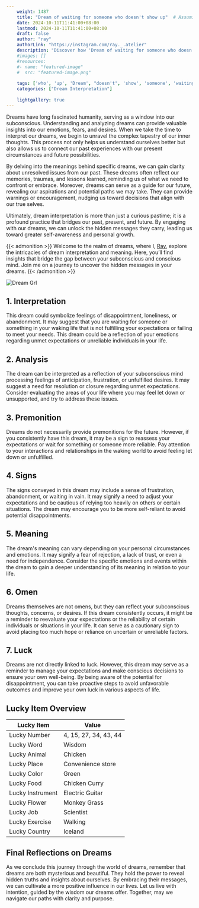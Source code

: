```yaml
---
    weight: 1487
    title: "Dream of waiting for someone who doesn't show up"  # Assuming 'title' column exists
    date: 2024-10-11T11:41:00+08:00
    lastmod: 2024-10-11T11:41:00+08:00
    draft: false
    author: "ray"
    authorLink: "https://instagram.com/ray._.atelier"
    description: "Discover how 'Dream of waiting for someone who doesn't show up' can interpret your future and uncover its significant meanings in your life."
    #images: []
    #resources:
    #- name: "featured-image"
    #  src: "featured-image.png"
    
    tags: ['who', 'up', 'Dream', "doesn't", 'show', 'someone', 'waiting']
    categories: ["Dream Interpretation"]
    
    lightgallery: true
---
```

    
Dreams have long fascinated humanity, serving as a window into our subconscious. Understanding and analyzing dreams can provide valuable insights into our emotions, fears, and desires. When we take the time to interpret our dreams, we begin to unravel the complex tapestry of our inner thoughts. This process not only helps us understand ourselves better but also allows us to connect our past experiences with our present circumstances and future possibilities.

By delving into the meanings behind specific dreams, we can gain clarity about unresolved issues from our past. These dreams often reflect our memories, traumas, and lessons learned, reminding us of what we need to confront or embrace. Moreover, dreams can serve as a guide for our future, revealing our aspirations and potential paths we may take. They can provide warnings or encouragement, nudging us toward decisions that align with our true selves.

Ultimately, dream interpretation is more than just a curious pastime; it is a profound practice that bridges our past, present, and future. By engaging with our dreams, we can unlock the hidden messages they carry, leading us toward greater self-awareness and personal growth.

{{< admonition >}}
Welcome to the realm of dreams, where I, [Ray](https://instagram.com/ray._.atelier), explore the intricacies of dream interpretation and meaning. Here, you’ll find insights that bridge the gap between your subconscious and conscious mind. Join me on a journey to uncover the hidden messages in your dreams.
{{< /admonition >}}

![Dream Grl](https://cdn.pixabay.com/photo/2017/11/02/03/35/gothic-2910057_1280.jpg "Dream Grl")

## 1. Interpretation
 This dream could symbolize feelings of disappointment, loneliness, or abandonment. It may suggest that you are waiting for someone or something in your waking life that is not fulfilling your expectations or failing to meet your needs. This dream could be a reflection of your emotions regarding unmet expectations or unreliable individuals in your life.

## 2. Analysis
 The dream can be interpreted as a reflection of your subconscious mind processing feelings of anticipation, frustration, or unfulfilled desires. It may suggest a need for resolution or closure regarding unmet expectations. Consider evaluating the areas of your life where you may feel let down or unsupported, and try to address these issues.

## 3. Premonition
 Dreams do not necessarily provide premonitions for the future. However, if you consistently have this dream, it may be a sign to reassess your expectations or wait for something or someone more reliable. Pay attention to your interactions and relationships in the waking world to avoid feeling let down or unfulfilled.

## 4. Signs
 The signs conveyed in this dream may include a sense of frustration, abandonment, or waiting in vain. It may signify a need to adjust your expectations and be cautious of relying too heavily on others or certain situations. The dream may encourage you to be more self-reliant to avoid potential disappointments.

## 5. Meaning
 The dream's meaning can vary depending on your personal circumstances and emotions. It may signify a fear of rejection, a lack of trust, or even a need for independence. Consider the specific emotions and events within the dream to gain a deeper understanding of its meaning in relation to your life.

## 6. Omen
 Dreams themselves are not omens, but they can reflect your subconscious thoughts, concerns, or desires. If this dream consistently occurs, it might be a reminder to reevaluate your expectations or the reliability of certain individuals or situations in your life. It can serve as a cautionary sign to avoid placing too much hope or reliance on uncertain or unreliable factors.

## 7. Luck
 Dreams are not directly linked to luck. However, this dream may serve as a reminder to manage your expectations and make conscious decisions to ensure your own well-being. By being aware of the potential for disappointment, you can take proactive steps to avoid unfavorable outcomes and improve your own luck in various aspects of life.

## Lucky Item Overview
| Lucky Item          | Value              |
|---------------|--------------------|
| Lucky Number        | 4, 15, 27, 34, 43, 44  |
| Lucky Word          | Wisdom |
| Lucky Animal        | Chicken |
| Lucky Place         | Convenience store     |
| Lucky Color         | Green     |
| Lucky Food          | Chicken Curry      |
| Lucky Instrument    | Electric Guitar |
| Lucky Flower        | Monkey Grass    |
| Lucky Job           | Scientist       |
| Lucky Exercise      | Walking  |
| Lucky Country       | Iceland    |


##  Final Reflections on Dreams

As we conclude this journey through the world of dreams, remember that dreams are both mysterious and beautiful. They hold the power to reveal hidden truths and insights about ourselves. By embracing their messages, we can cultivate a more positive influence in our lives. Let us live with intention, guided by the wisdom our dreams offer. Together, may we navigate our paths with clarity and purpose.
